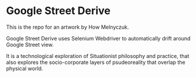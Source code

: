 # Google Street Derive

This is the repo for an artwork by How Melnyczuk.

Google Street Derive uses Selenium Webdriver to automatically drift around Google Street view.

It is a technological exploration of Situationist philosophy and practice, that also explores the socio-corporate layers of psudeoreality that overlap the physical world.
